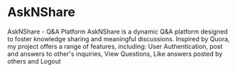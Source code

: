 # AskNShare
AskNShare - Q&amp;A Platform AskNShare is a dynamic Q&amp;A platform designed to foster knowledge sharing and meaningful discussions. Inspired by Quora, my project offers a range of features, including: User Authentication, post and answers to other's inquiries, View Questions, Like answers posted by others and Logout
